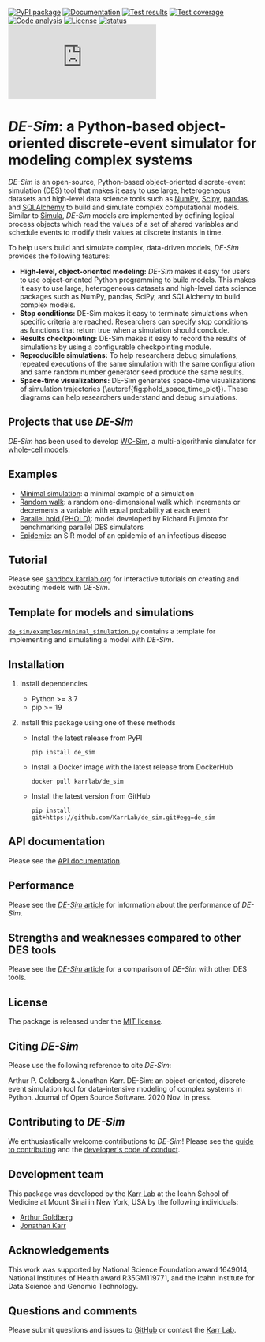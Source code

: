[![PyPI package](https://img.shields.io/pypi/v/de_sim.svg)](https://pypi.python.org/pypi/de_sim)
[![Documentation](https://readthedocs.org/projects/de_sim/badge/?version=latest)](https://docs.karrlab.org/de_sim)
[![Test results](https://circleci.com/gh/KarrLab/de_sim.svg?style=shield)](https://circleci.com/gh/KarrLab/de_sim)
[![Test coverage](https://coveralls.io/repos/github/KarrLab/de_sim/badge.svg)](https://coveralls.io/github/KarrLab/de_sim)
[![Code analysis](https://api.codeclimate.com/v1/badges/2fa3ece22f571fd36b12/maintainability)](https://codeclimate.com/github/KarrLab/de_sim)
[![License](https://img.shields.io/github/license/KarrLab/de_sim.svg)](LICENSE)
[![status](https://joss.theoj.org/papers/e3ca43be9717d153672c48239939e993/status.svg)](https://joss.theoj.org/papers/e3ca43be9717d153672c48239939e993)
![Analytics](https://ga-beacon.appspot.com/UA-86759801-1/de_sim/README.md?pixel)

# *DE-Sim*: a Python-based object-oriented discrete-event simulator for modeling complex systems

*DE-Sim* is an open-source, Python-based object-oriented discrete-event simulation (DES) tool that makes it easy to use large, heterogeneous datasets and high-level data science tools such as [NumPy](https://numpy.org/), [Scipy](https://scipy.org/scipylib/index.html), [pandas](https://pandas.pydata.org/), and [SQLAlchemy](https://www.sqlalchemy.org/) to build and simulate complex computational models. Similar to [Simula](http://www.simula67.info/), *DE-Sim* models are implemented by defining logical process objects which read the values of a set of shared variables and schedule events to modify their values at discrete instants in time.

To help users build and simulate complex, data-driven models, *DE-Sim* provides the following features:

* **High-level, object-oriented modeling:** *DE-Sim* makes it easy for users to use object-oriented Python programming to build models. This makes it easy to use large, heterogeneous datasets and high-level data science packages such as NumPy, pandas, SciPy, and SQLAlchemy to build complex models.
* **Stop conditions:** DE-Sim makes it easy to terminate simulations when specific criteria are reached. Researchers can specify stop conditions as functions that return true when a simulation should conclude.
* **Results checkpointing:** DE-Sim makes it easy to record the results of simulations by using a configurable checkpointing module.
* **Reproducible simulations:** To help researchers debug simulations, repeated executions of the same simulation with the same configuration and same random number generator seed produce the same results.
* **Space-time visualizations:** DE-Sim generates space-time visualizations of simulation trajectories (\autoref{fig:phold_space_time_plot}). These diagrams can help researchers understand and debug simulations.

## Projects that use *DE-Sim*
*DE-Sim* has been used to develop [WC-Sim](https://github.com/KarrLab/wc_sim), a multi-algorithmic simulator for [whole-cell models](https://www.wholecell.org).

## Examples
* [Minimal simulation](de_sim/examples/minimal_simulation.py): a minimal example of a simulation
* [Random walk](de_sim/examples/random_walk.py): a random one-dimensional walk which increments or decrements a variable with equal probability at each event
* [Parallel hold (PHOLD)](de_sim/examples/phold.py): model developed by Richard Fujimoto for benchmarking parallel DES simulators
* [Epidemic](https://github.com/KarrLab/de_sim/blob/master/de_sim/examples/sirs.py): an SIR model of an epidemic of an infectious disease

## Tutorial
Please see [sandbox.karrlab.org](https://sandbox.karrlab.org/tree/de_sim) for interactive tutorials on creating and executing models with *DE-Sim*.

## Template for models and simulations
[`de_sim/examples/minimal_simulation.py`](de_sim/examples/minimal_simulation.py) contains a template for implementing and simulating a model with *DE-Sim*.

## Installation
1. Install dependencies
    
    * Python >= 3.7
    * pip >= 19

2. Install this package using one of these methods

    * Install the latest release from PyPI
      ```
      pip install de_sim
      ```

    * Install a Docker image with the latest release from DockerHub
      ```
      docker pull karrlab/de_sim
      ```

    * Install the latest version from GitHub
      ```
      pip install git+https://github.com/KarrLab/de_sim.git#egg=de_sim
      ```

## API documentation
Please see the [API documentation](https://docs.karrlab.org/de_sim/source/de_sim.html).

## Performance
Please see the [*DE-Sim* article](joss_paper/paper.md) for information about the performance of *DE-Sim*.

## Strengths and weaknesses compared to other DES tools
Please see the [*DE-Sim* article](joss_paper/paper.md) for a comparison of *DE-Sim* with other DES tools.

## License
The package is released under the [MIT license](LICENSE).

## Citing *DE-Sim*
Please use the following reference to cite *DE-Sim*:

Arthur P. Goldberg & Jonathan Karr. DE-Sim: an object-oriented, discrete-event simulation tool for data-intensive modeling of complex systems in Python. Journal of Open Source Software. 2020 Nov. In press.

## Contributing to *DE-Sim*
We enthusiastically welcome contributions to *DE-Sim*! Please see the [guide to contributing](CONTRIBUTING.md) and the [developer's code of conduct](CODE_OF_CONDUCT.md).

## Development team
This package was developed by the [Karr Lab](https://www.karrlab.org) at the Icahn School of Medicine at Mount Sinai in New York, USA by the following individuals:

* [Arthur Goldberg](https://www.mountsinai.org/profiles/arthur-p-goldberg)
* [Jonathan Karr](https://www.karrlab.org)

## Acknowledgements
This work was supported by National Science Foundation award 1649014, National Institutes of Health award R35GM119771, and the Icahn Institute for Data Science and Genomic Technology.

## Questions and comments
Please submit questions and issues to [GitHub](https://github.com/KarrLab/de_sim/issues) or contact the [Karr Lab](mailto:info@karrlab.org).

